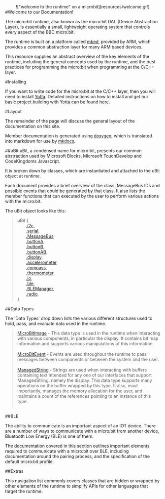 <center>
<!-- Created using @ntoll's microbit animator: http://pycomic.github.io/microbit.html -->
!["welcome to the runtime" on a microbit](resources/welcome.gif)
</center>
#Welcome to our Documentation!

The micro:bit runtime, also known as the micro:bit DAL (Device Abstraction Layer), is
essentially a small, lightweight operating system that controls every aspect of
the BBC micro:bit.

The runtime is built on a platform called [mbed](https://www.mbed.com), provided by ARM,
which provides a common abstraction layer for many ARM based devices.

This resource supplies an abstract overview of the key elements of the runtime,
including the general concepts used by the runtime, and the best practices for
programming the micro:bit when programming at the C/C++ layer.

#Installing

If you want to write code for the micro:bit at the C/C++ layer, then you will need
to install [Yotta](https://yotta.mbed.com/). Detailed instructions on how to install
and get our basic project building with Yotta can be found [here](./installing-yotta.md).


#Layout

The remainder of the page will discuss the general layout of the documentation on
this site.

Member documentation is generated using [doxygen](http://www.stack.nl/~dimitri/doxygen/),
which is translated into markdown for use by [mkdocs](http://www.mkdocs.org/).

##uBit
uBit, a condensed name for micro:bit,  presents our common abstraction
used by Microsoft Blocks, Microsoft TouchDevelop and CodeKingdoms Javascript.

It is broken down by classes, which are instantiated and attached to the uBit object
at runtime.

Each document provides a brief overview of the class, MessageBus IDs and possible events
that could be generated by that class. It also lists the member functions that can
executed by the user to perform various actions with the micro:bit.

The uBit object looks like this:

>    uBit {<br/>
>    &emsp;&emsp;[.i2c](ubit/i2c.md),<br/>
>    &emsp;&emsp;[.serial](ubit/serial.md),<br/>
>    &emsp;&emsp;[.MessageBus](ubit/messageBus.md),<br/>
>    &emsp;&emsp;[.buttonA](ubit/button.md),<br/>
>    &emsp;&emsp;[.buttonB](ubit/button.md),<br/>
>    &emsp;&emsp;[.buttonAB](ubit/button.md),<br/>
>    &emsp;&emsp;[.display](ubit/display.md),<br/>
>    &emsp;&emsp;[.accelerometer](ubit/accelerometer.md),<br/>
>    &emsp;&emsp;[.compass](ubit/compass.md),<br/>
>    &emsp;&emsp;[.thermometer](ubit/thermometer.md),<br/>
>    &emsp;&emsp;[.io](ubit/io.md),<br/>
>    &emsp;&emsp;[.ble](ubit/ble.md),<br/>
>    &emsp;&emsp;[.BLEManager](ubit/blemanager.md),<br/>
>    &emsp;&emsp;[.radio](ubit/radio.md),<br/>
>    }

##Data Types

The 'Data Types' drop down lists the various different structures used to hold,
pass, and evaluate data used in the runtime.

> [MicroBitImage](data-types/image.md) - This data type is used in the runtime when interacting
with various components, in particular the display. It contains bit map information
and supports various manipulations of this information.<br/><br/>
> [MicroBitEvent](data-types/event.md) - Events are used throughout the runtime to pass messages
between components or between the system and the user.<br/><br/>
> [ManagedString](data-types/string.md) - Strings are used when interacting with buffers containing
text intended for any one of our interfaces that support ManagedString, namely the display.
This data type supports many operations on the buffer wrapped by this type. It also, most
importantly, manages the memory allocation for the user, and maintains a count of the references
pointing to an instance of this type.<br/><br/>

##BLE

The ability to communicate is an important aspect of an IOT device. There are a number of ways
to communicate with a micro:bit from another device, Bluetooth Low Energy (BLE) is one of them.

The documentation covered in this section outlines important elements required to communicate
with a micro:bit over BLE, including documentation around the pairing process, and the specification
of the default micro:bit profile.

##Extras

This navigation list commonly covers classes that are hidden or wrapped by other elements of the runtime
to simplify APIs for other languages that target the runtime.
